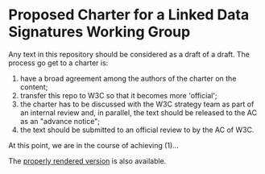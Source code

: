 # Proposed Charter for a Linked Data Signatures Working Group

Any text in this repository should be considered as a draft of a draft. The process go get to a charter is:

1. have a broad agreement among the authors of the charter on the content;
2. transfer this repo to W3C so that it becomes more 'official';
3. the charter has to be discussed with the W3C strategy team as part of an internal review and, in parallel, the text should be released to the AC as an "advance notice";
4. the text should be submitted to an official review to by the AC of W3C.

At this point, we are in the course of achieving (1)…

The [properly rendered version](https://iherman.github.io/ld-signatures-charter/) is also available. 
